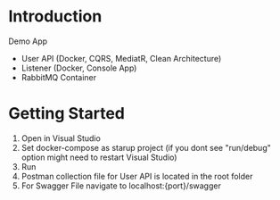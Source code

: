 # Introduction 
Demo App
- User API (Docker, CQRS, MediatR, Clean Architecture)
- Listener (Docker, Console App)
- RabbitMQ Container

# Getting Started
1.	Open in Visual Studio
2.	Set docker-compose as starup project (if you dont see "run/debug" option might need to restart Visual Studio)
3.	Run
4. Postman collection file for User API is located in the root folder
5. For Swagger File navigate to localhost:{port}/swagger
